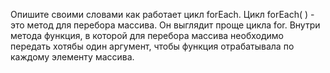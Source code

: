 Опишите своими словами как работает цикл forEach.
Цикл forEach( ) - это метод для перебора массива. Он выглядит проще цикла for. Внутри метода функция, в которой для перебора массива необходимо передать хотябы один аргумент, чтобы функция отрабатывала по каждому элементу массива.